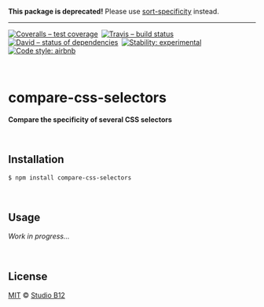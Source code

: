**This package is deprecated!** Please use [sort-specificity](https://git.io/sort-specificity) instead.

***

[![Coveralls – test coverage
](https://img.shields.io/coveralls/studio-b12/compare-css-selectors.svg?style=flat-square
)](https://coveralls.io/r/studio-b12/compare-css-selectors
) [![Travis – build status
](https://img.shields.io/travis/studio-b12/compare-css-selectors/master.svg?style=flat-square
)](https://travis-ci.org/studio-b12/compare-css-selectors
) [![David – status of dependencies
](https://img.shields.io/david/studio-b12/compare-css-selectors.svg?style=flat-square
)](https://david-dm.org/studio-b12/compare-css-selectors
) [![Stability: experimental
](https://img.shields.io/badge/stability-experimental-yellow.svg?style=flat-square
)](https://nodejs.org/api/documentation.html#documentation_stability_index
) [![Code style: airbnb
](https://img.shields.io/badge/code%20style-airbnb-777777.svg?style=flat-square)
](https://github.com/airbnb/javascript)




<a                                                             id="/"></a>&nbsp;

# compare-css-selectors

**Compare the specificity of several CSS selectors**




<a                                                 id="/installation"></a>&nbsp;

## Installation

```sh
$ npm install compare-css-selectors
```




<a                                                        id="/usage"></a>&nbsp;

## Usage

*Work in progress…*




<a                                                      id="/license"></a>&nbsp;

## License

[MIT](./License.md) © [Studio B12](http://studio-b12.de)
